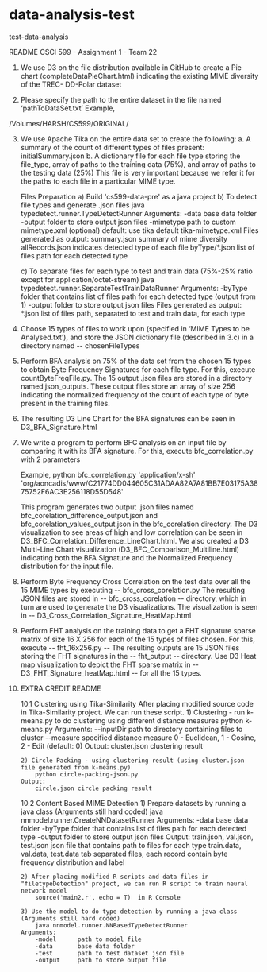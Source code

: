 # data-analysis-test
test-data-analysis



README 
CSCI 599 - Assignment 1 - Team 22


1. We use D3 on the file distribution available in GitHub to create a Pie chart (completeDataPieChart.html) indicating the existing MIME diversity of the TREC- DD-Polar dataset

2. Please specify the path to the entire dataset in the file named ‘pathToDataSet.txt’
	Example, 

/Volumes/HARSH/CS599/ORIGINAL/



3. We use Apache Tika on the entire data set to create the following:
	a.  A summary of the count of different types of files present:  initialSummary.json 
	b.  A dictionary file for each file type storing the file_type, array of paths to the training data (75%), and array of paths to the testing data (25%)
	     This file is very important because we refer it for the paths to each file in a particular MIME type.
		 
	Files Preparation
	a) Build 'cs599-data-pre' as a java project
	b) To detect file types and generate .json files
		java typedetect.runner.TypeDetectRunner
	Arguments:
		-data		base data folder
		-output		folder to store output json files
		-mimetype	path to custom mimetype.xml (optional)
					default: use tika default tika-mimetype.xml
	Files generated as output:
		summary.json		summary of mime diversity
		allRecords.json		indicates detected type of each file
		byType/*.json		list of files path for each detected type
	
	c) To separate files for each type to test and train data (75%-25% ratio except for application/octet-stream)
		java typedetect.runner.SeparateTestTrainDataRunner
	Arguments:
		-byType	folder that contains list of files path for each detected type (output from 1)
		-output	folder to store output json files
	Files generated as output:
		*.json		list of files path, separated to test and train data, for each type



4. Choose 15 types of files to work upon (specified in ‘MIME Types to be Analysed.txt’), and store the JSON dictionary file (described in 3.c) in a directory named -- chosenFileTypes

5. Perform BFA analysis on 75% of the data set from the chosen 15 types to obtain Byte Frequency Signatures for each file type. For this, execute countByteFreqFile.py. The 15 output .json files are stored in a directory named json_outputs. These output files store an array of size 256 indicating the normalized frequency of the count of each type of byte present in the training files.
6. The resulting D3 Line Chart for the BFA signatures can be seen in D3_BFA_Signature.html 
7. We write a program to perform BFC analysis on an input file by comparing it with its BFA signature. For this, execute bfc_correlation.py  with 2 parameters <type of file> <path to file>

	Example, python bfc_correlation.py 'application/x-sh' 'org/aoncadis/www/C21774DD044605C31ADAA82A7A81BB7E03175A3875752F6AC3E256118D55D548'

	This program generates two output .json files named bfc_corelation_difference_output.json and bfc_corelation_values_output.json in the bfc_corelation directory.
	The D3 visualization to see areas of high and low correlation can be seen in D3_BFC_Correlation_Difference_LineChart.html.
	We also created a D3 Multi-Line Chart visualization (D3_BFC_Comparison_Multiline.html) indicating both the BFA Signature and the Normalized Frequency distribution for the input file.


8. Perform Byte Frequency Cross Correlation on the test data over all the 15 MIME types by executing -- bfc_cross_corelation.py
	The resulting JSON files are stored in --  bfc_cross_corelation -- directory, which in turn are used to generate the D3 visualizations. The visualization is seen in -- D3_Cross_Correlation_Signature_HeatMap.html




9. Perform FHT analysis on the training data to get a FHT signature sparse matrix of size 16 X 256 for each of the 15 types of files chosen. For this, execute -- fht_16x256.py -- The resulting outputs are 15 JSON files storing the FHT signatures in the -- fht_output -- directory. 
	Use D3 Heat map visualization to depict the FHT sparse matrix in -- D3_FHT_Signature_heatMap.html -- for all the 15 types.

10. EXTRA CREDIT README

	10.1 Clustering using Tika-Similarity
		After placing modified source code in Tika-Similarity project. We can run these script.
		1) Clustering - run k-means.py to do clustering using different distance measures
			python k-means.py
		Arguments:
			--inputDir	path to directory containing files to cluster
			--measure	specified distance measure
						0 - Euclidean, 1 - Cosine, 2 - Edit (default: 0)
		Output:
			cluster.json	clustering result

		2) Circle Packing - using clustering result (using cluster.json file generated from k-means.py)
			python circle-packing-json.py
		Output:
			circle.json	circle packing result
	
	10.2 Content Based MIME Detection
		1) Prepare datasets by running a java class (Arguments still hard coded)
			java nnmodel.runner.CreateNNDatasetRunner
		Arguments:
			-data		base data folder
			-byType		folder that contains list of files path for each detected type
			-output		folder to store output json files
		Output:
			train.json, val.json, test.json		json file that contains path to files for each type
			train.data, val.data, test.data		tab separated files, each record contain byte frequency distribution and label

		2) After placing modified R scripts and data files in "filetypeDetection" project, we can run R script to train neural network model
			source('main2.r', echo = T)  in R Console

		3) Use the model to do type detection by running a java class (Arguments still hard coded)
			java nnmodel.runner.NNBasedTypeDetectRunner
		Arguments:
			-model		path to model file
			-data 		base data folder
			-test		path to test dataset json file
			-output		path to store output file

